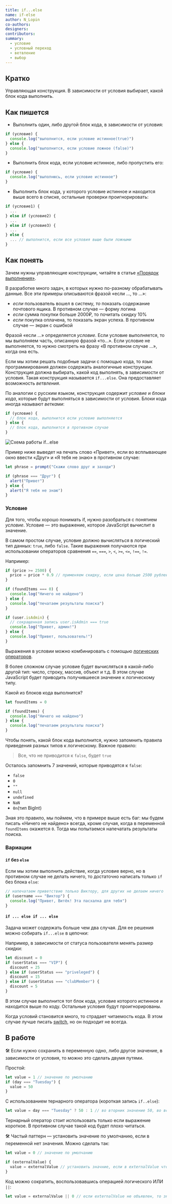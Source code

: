 ```yaml
---
title: if...else
name: if-else
author: N_Lopin
co-authors:
designers:
contributors:
summary:
  - условие
  - условный переход
  - ветвление
  - выбор
---
```


## Кратко

Управляющая конструкция. В зависимости от условия выбирает, какой блок кода выполнить.

## Как пишется

- Выполнить один, либо другой блок кода, в зависимости от условия:

```jsx
if (условие) {
  console.log("выполнится, если условие истинное(true)")
} else {
  console.log("выполнится, если условие ложное (false)")
}
```

- Выполнить блок кода, если условие истинное, либо пропустить его:

```jsx
if (условие) {
  console.log("выполнюсь, если условие истинное")
}
```

- Выполнить блок кода, у которого условие истинное и находится выше всего в списке, остальные проверки проигнорировать:

```jsx
if (условие1) {
  ...
} else if (условие2) {
  ...
} else if (условие3) {
  ...
} else {
  ... // выполнится, если все условия выше были ложными
}
```

## Как понять

Зачем нужны управляющие конструкции, читайте в статье [«Порядок выполнения»](/posts/js/doka/execution-order).

В разработке много задач, в которых нужно по-разному обрабатывать данные. Все эти примеры описываются фразой «если ..., то ...»:

- _если_ пользователь вошел в систему, _то_ показать содержание почтового ящика. В противном случае — форму логина
- _если_ сумма покупки больше 2000₽, то почитать скидку 10%
- _если_ покупка оплачена, то показать экран успеха. В противном случае — экран с ошибкой

Фразой «если ...» определяется _условие._ Если условие выполняется, то мы выполняем часть, описанную фразой «то...». Если условие не выполняется, то нужно смотреть на фразу «В противном случае ...», когда она есть.

Если мы хотим решать подобные задачи с помощью кода, то язык программирования должен содержать аналогичные конструкции. Конструкция должна выбирать, какой код выполнять, в зависимости от условия. Такая конструкция называется `if...else`. Она предоставляет возможность _ветвления_.

По аналогии с русским языком, конструкция содержит _условие_ и _блоки кода_, которые будут выполняться в зависимости от условия. Блоки кода иногда называют _ветками_:

```jsx
if (условие) {
  // блок кода, выполнится если условие выполняется
} else {
  // блок кода, выполнится в противном случае
}
```

![Схема работы if...else](/assets/images/posts/js/execution-order/conditional.png)

Пример ниже выведет на печать слово «Привет», если во всплывающее окно ввести «Друг» и «Я тебя не знаю» в противном случае:

```jsx
let phrase = prompt("Скажи слово друг и заходи")

if (phrase === "Друг") {
  alert("Привет")
} else {
  alert("Я тебя не знаю")
}
```

### Условие

Для того, чтобы хорошо понимать if, нужно разобраться с понятием _условие_. Условие — это выражение, которое JavaScript вычислит в значение.

В самом простом случае, условие должно вычисляться в логический тип данных: `true`, либо `false`. Такие выражения получаются при использовании операторов сравнения `==`, `===`, `>`, `<`, `>=`, `<=`, `!==`, `!=`.

Например:

```jsx
if (price >= 2500) {
  price = price * 0.9 // применяем скидку, если цена больше 2500 рублей
}

if (foundItems === 0) {
  console.log("Ничего не найдено")
} else {
  console.log("печатаем результаты поиска")
}

if (user.isAdmin) {
  // сокращенная запись user.isAdmin === true
  console.log("Привет, админ!")
} else {
  console.log("Привет, пользователь!")
}
```

Выражения в условии можно комбинировать с помощью [логических операторов](/posts/js/doka/logic-operators).

В более сложном случае условие будет вычисляться в какой-либо другой тип: число, строку, массив, объект и т.д. В этом случае JavaScript будет приводить получившееся значение к логическому типу.

Какой из блоков кода выполнится?

```jsx
let foundItems = 0

if (foundItems) {
  console.log("Ничего не найдено")
} else {
  console.log("печатаем результаты поиска")
}
```

Чтобы понять, какой блок кода выполнится, нужно запомнить правила приведения разных типов к логическому. Важное правило:

> Все, что не приводится к `false`, будет `true`

Осталось запомнить 7 значений, которые приводятся к `false`:

- `false`
- `0`
- `""`
- `null`
- `undefined`
- `NaN`
- `0n`(тип BigInt)

Зная это правило, мы поймем, что в примере выше есть баг: мы будем писать «Ничего не найдено» всегда, кроме случая, когда в переменной `foundItems` окажется `0`. Тогда мы попытаемся напечатать результаты поиска.

### Вариации

#### `if` без `else`

Если мы хотим выполнить действие, когда условие верно, но в противном случае не делать ничего, то достаточно написать только `іf` без блока `else`:

```jsx
// напечатаем приветствие только Виктору, для других не делаем ничего
if (username === "Виктор") {
  console.log("Привет, Витёк! Эта пасхалка для тебя")
}
```

#### `if ... else if ... else`

Задача может содержать больше чем два случая. Для ее решения можно собирать `if...else` в цепочки:

Например, в зависимости от статуса пользователя менять размер скидки:

```jsx
let discount = 0
if (userStatus === "VIP") {
  discount = 25
} else if (userStatus === "priveleged") {
  discount = 15
} else if (userStatus === "clubMember") {
  discount = 5
}
```

В этом случае выполнится тот блок кода, условие которого истинное и находится выше по коду. Остальные условия будут проигнорированы.

Когда условий становится много, то страдает читаемость кода. В этом случае лучше писать [switch](/posts/js/doka/switch), но он подходит не всегда.

## В работе

🛠 Если нужно сохранить в переменную одно, либо другое значение, в зависимости от условия, то можно это сделать двумя путями.

Простой:

```jsx
let value = 1 // значение по умолчанию
if (day === "Tuesday") {
  value = 50
}
```

С использованием тернарного оператора (короткая запись `if..else`):

```jsx
let value = day === "Tuesday" ? 50 : 1 // во вторник значение 50, во всех остальных случаях 1
```

Тернарный оператор стоит использовать только если выражение короткое. В противном случае такой код будет плохо читаться.

🛠 Частый паттерн — установить значение по умолчанию, если в переменной нет значения. Можно сделать так:

```jsx
let value = 0 // значение по умолчанию

if (externalValue) {
  value = externalValue // установить значние, если в externalValue что-либо хранится
}
```

Код можно сократить, воспользовавшись операцией логического ИЛИ `||`:

```jsx
let value = externalValue || 0 // если externalValue не объявлен, то значение установится в 0
```
